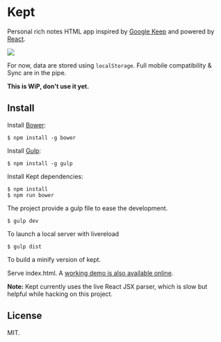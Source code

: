 Kept
====

Personal rich notes HTML app inspired by [Google Keep](https://keep.google.com/)
and powered by [React](http://facebook.github.io/react/).

![](http://cl.ly/image/0S2K1D41441M/Screen%20Shot%202014-05-27%20at%2020.36.13.png)

For now, data are stored using `localStorage`. Full mobile compatibility & Sync
are in the pipe.

**This is WiP, don't use it yet.**

Install
-------

Install [Bower](http://bower.io/):

    $ npm install -g bower

Install [Gulp](http://gulpjs.com/):

    $ npm install -g gulp

Install Kept dependencies:

    $ npm install
    $ npm run bower

The project provide a gulp file to ease the development.

    $ gulp dev
To launch a local server with livereload

    $ gulp dist

To build a minify version of kept.

Serve index.html. A [working demo is also available online](http://n1k0.github.io/kept/).

**Note:** Kept currently uses the live React JSX parser, which is slow but helpful
while hacking on this project.

License
-------

MIT.
